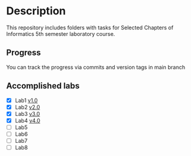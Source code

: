 # Description

This repository includes folders with tasks for Selected Chapters of Informatics 5th semester laboratory course.

## Progress

You can track the progress via commits and version tags in main branch

## Accomplished labs

- [X] Lab1 [v1.0](https://github.com/AVPa1ly/SCoI/releases/tag/v1.0)
- [X] Lab2 [v2.0](https://github.com/AVPa1ly/SCoI/releases/tag/v2.0)
- [X] Lab3 [v3.0](https://github.com/AVPa1ly/SCoI/releases/tag/v3.0)
- [X] Lab4 [v4.0](https://github.com/AVPa1ly/SCoI/releases/tag/v4.0)
- [ ] Lab5
- [ ] Lab6
- [ ] Lab7
- [ ] Lab8
